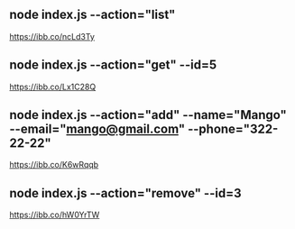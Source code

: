 ## node index.js --action="list"

https://ibb.co/ncLd3Ty

## node index.js --action="get" --id=5

https://ibb.co/Lx1C28Q

## node index.js --action="add" --name="Mango" --email="mango@gmail.com" --phone="322-22-22"

https://ibb.co/K6wRqqb

## node index.js --action="remove" --id=3

https://ibb.co/hW0YrTW
